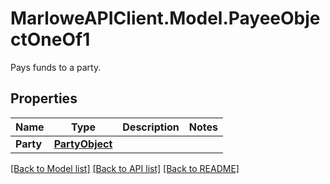 # MarloweAPIClient.Model.PayeeObjectOneOf1
Pays funds to a party.

## Properties

Name | Type | Description | Notes
------------ | ------------- | ------------- | -------------
**Party** | [**PartyObject**](PartyObject.md) |  | 

[[Back to Model list]](../README.md#documentation-for-models) [[Back to API list]](../README.md#documentation-for-api-endpoints) [[Back to README]](../README.md)

